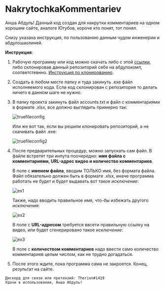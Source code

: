 # NakrytochkaKommentariev
Анша Абдуль! Данный код создан для накрутки комментариев на одном хорошем сайте, аналоге Ютубов, короче кто понят, тот понял.

Снизу указана инструкция, по пользованию данным чудом инженерии и абдулошаолиней.

**Инструкция**:

1. Рабочую программу или код можно скачать либо с этой [ссылки](https://drive.google.com/file/d/15sfHTvChkgC_TxmTWW-p0D1XtDUhpy2S/view?usp=sharing), либо склонировав данный репозиторий себе на абдулокомп, соответстевнно. [Инструкция по клонированию]( https://docs.github.com/en/repositories/creating-and-managing-repositories/cloning-a-repository).
2. Создать в любом месте папку и туда закинуть .exe файл исполняемого кода. Если код склонирован с репозитория то делать ничего в данном шаге не нужно.
3. В папку проекта закинуть файл accounts.txt и файл с комментариями в формате .xlsx, все должно выглядить примерно так:

	![truefileconfig](https://user-images.githubusercontent.com/119446060/219869588-f82cea42-c359-40bd-bc3d-36424dc50880.png)

	Или же вот так, если вы решили клонировать репозиторий, а не скачивать файл .exe:
	
	![truefileconfig2](https://user-images.githubusercontent.com/119446060/219869695-f9973c54-e718-4bd9-ab9e-047354a47d0a.png)

4. После предварительных процедур, можно запускать сам файл. В файле встретят три инпута поочередно: **имя файла с комментариями, URL-адрес видео и количество комментариев**. 

	В поле с **именем файла**, вводим ТОЛЬКО имя, без формата файла. Файл обязательно должен быть в формате .xlsx, иначе программа работать не будет и будет выдавать вот такое *исключение*:
	
	![ex1](https://user-images.githubusercontent.com/119446060/219870406-33c6bf09-98bd-48b5-baa6-f8c81d819c7b.png)
	
	Также, надо вводить правильное имя, что-бы избежать другого *исключения*:
	
	![ex2](https://user-images.githubusercontent.com/119446060/219870599-19f56b43-2de7-4350-8029-fe9d79f5f9e6.png)


	В поле с **URL-адресом** требуется ввсети правильную ссылку на видео, или будет сгенерировано такое *исключение*: 
	
	![ex3](https://user-images.githubusercontent.com/119446060/219870796-16b038dc-8691-4a68-83aa-37e402100722.png)
	
	В поле с **количеством комментариев** надо ввести само количество комментариев цельм числом, как не трудно догадаться.
5. После этого ждите, пока программа сама не закроется. Конец, результат на сайте.	

```
Дискорд для связи или претензий: Therion#1419
Удачи в использовании, Анша Абдуль!
```
